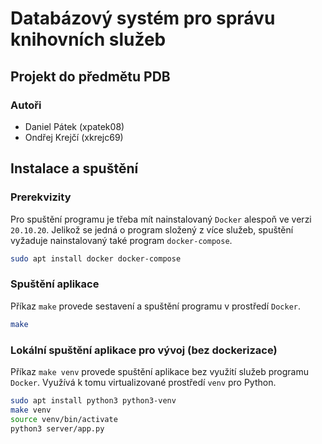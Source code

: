 # Databázový systém pro správu knihovních služeb  

## Projekt do předmětu PDB

### Autoři

- Daniel Pátek (xpatek08)
- Ondřej Krejčí (xkrejc69)

## Instalace a spuštění

### Prerekvizity

Pro spuštění programu je třeba mít nainstalovaný `Docker` alespoň ve verzi `20.10.20`. Jelikož se jedná o program složený z více služeb, spuštění vyžaduje nainstalovaný také program `docker-compose`.

```bash
sudo apt install docker docker-compose
```

### Spuštění aplikace

Příkaz `make` provede sestavení a spuštění programu v prostředí `Docker`.  

```bash
make
```

### Lokální spuštění aplikace pro vývoj (bez dockerizace)

Příkaz `make venv` provede spuštění aplikace bez využití služeb programu `Docker`.  Využívá k tomu virtualizované prostředí `venv` pro Python.

```bash
sudo apt install python3 python3-venv
make venv
source venv/bin/activate
python3 server/app.py
```
